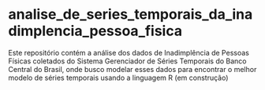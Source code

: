 # analise_de_series_temporais_da_inadimplencia_pessoa_fisica
Este repositório contém a análise dos dados de Inadimplência de Pessoas Físicas coletados do Sistema Gerenciador de Séries Temporais do Banco Central do Brasil, onde busco modelar esses dados para encontrar o melhor modelo de séries temporais usando a linguagem R (em construção)
